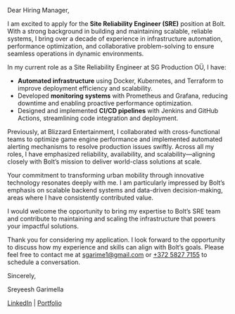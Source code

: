 Dear Hiring Manager,

I am excited to apply for the **Site Reliability Engineer (SRE)** position at Bolt. With a strong background in building and maintaining scalable, reliable systems, I bring over a decade of experience in infrastructure automation, performance optimization, and collaborative problem-solving to ensure seamless operations in dynamic environments.

In my current role as a Site Reliability Engineer at SG Production OÜ, I have:

- **Automated infrastructure** using Docker, Kubernetes, and Terraform to improve deployment efficiency and scalability.
- Developed **monitoring systems** with Prometheus and Grafana, reducing downtime and enabling proactive performance optimization.
- Designed and implemented **CI/CD pipelines** with Jenkins and GitHub Actions, streamlining code integration and deployment.

Previously, at Blizzard Entertainment, I collaborated with cross-functional teams to optimize game engine performance and implemented automated alerting mechanisms to resolve production issues swiftly. Across all my roles, I have emphasized reliability, availability, and scalability—aligning closely with Bolt’s mission to deliver world-class solutions at scale.

Your commitment to transforming urban mobility through innovative technology resonates deeply with me. I am particularly impressed by Bolt’s emphasis on scalable backend systems and data-driven decision-making, areas where I have consistently contributed value.

I would welcome the opportunity to bring my expertise to Bolt’s SRE team and contribute to maintaining and scaling the infrastructure that powers your impactful solutions.

Thank you for considering my application. I look forward to the opportunity to discuss how my experience and skills can align with Bolt’s goals. Please feel free to contact me at [sgarime1@gmail.com](mailto:sgarime1@gmail.com) or [+372 5827 7155](tel:+37258277155) to schedule a conversation.

Sincerely,

Sreyeesh Garimella

[LinkedIn](https://www.linkedin.com/in/sreyeeshgarimella) | [Portfolio](https://ittoucan.com)


